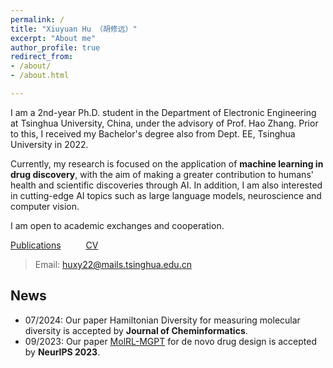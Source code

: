 ```yaml
---
permalink: /
title: "Xiuyuan Hu （胡修远）"
excerpt: "About me"
author_profile: true
redirect_from: 
- /about/
- /about.html

---
```


I am a 2nd-year Ph.D. student in the Department of Electronic Engineering at Tsinghua University, China, under the advisory of Prof. Hao Zhang. Prior to this, I received my Bachelor's degree also from Dept. EE, Tsinghua University in 2022.

Currently, my research is focused on the application of **machine learning in drug discovery**, with the aim of making a greater contribution to humans' health and scientific discoveries through AI. In addition, I am also interested in cutting-edge AI topics such as large language models, neuroscience and computer vision.

I am open to academic exchanges and cooperation.

[Publications](https://hxyfighter.github.io/publications/) &emsp; &emsp; [CV](https://hxyfighter.github.io/cv/)

> Email: huxy22@mails.tsinghua.edu.cn

## News
* 07/2024: Our paper Hamiltonian Diversity for measuring molecular diversity is accepted by **Journal of Cheminformatics**.
* 09/2023: Our paper [MolRL-MGPT](https://arxiv.org/abs/2401.06155) for de novo drug design is accepted by **NeurIPS 2023**.
